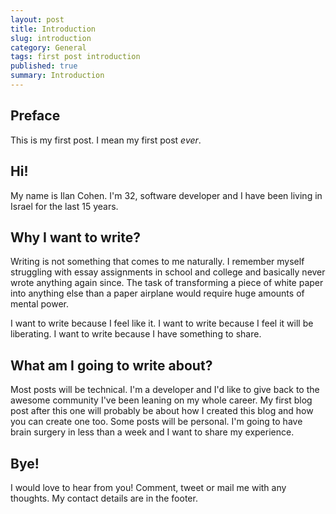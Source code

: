 ```yaml
---
layout: post
title: Introduction
slug: introduction
category: General
tags: first post introduction
published: true
summary: Introduction
---
```


## Preface

This is my first post. I mean my first post _ever_.

## Hi!

My name is Ilan Cohen. I'm 32, software developer and I have been living in Israel 
for the last 15 years. 

## Why I want to write?

Writing is not something that comes to me naturally. I remember myself struggling 
with essay assignments in school and college and basically never wrote anything 
again since. The task of transforming a piece of white paper into anything else than 
a paper airplane would require huge amounts of mental power.

I want to write because I feel like it. I want to write because I feel it will be liberating. 
I want to write because I have something to share.

## What am I going to write about?

Most posts will be technical. I'm a developer and I'd like to give back to the awesome 
community I've been leaning on my whole career. My first blog post after this one will 
probably be about how I created this blog and how you can create one too. Some posts 
will be personal. I'm going to have brain surgery in less than a week and I want to share 
my experience.

## Bye!

I would love to hear from you! Comment, tweet or mail me with any thoughts. My contact 
details are in the footer.
